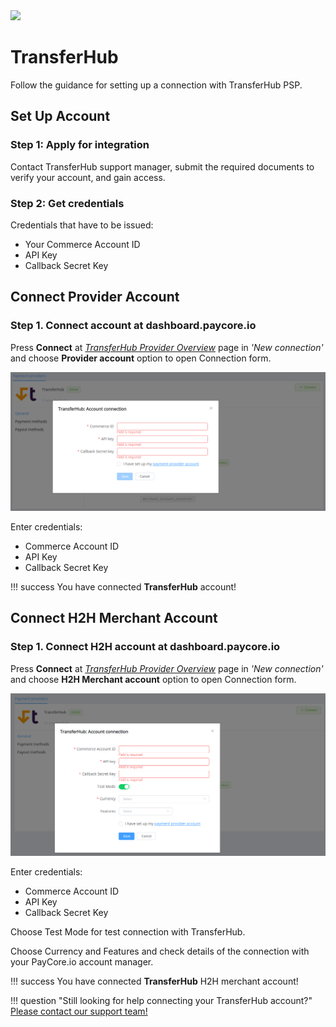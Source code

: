 <img src="https://static.openfintech.io/payment_providers/transferhub/logo.svg?w=400" width="400px" >

# TransferHub

Follow the guidance for setting up a connection with TransferHub PSP.

## Set Up Account

### Step 1: Apply for integration

Contact TransferHub support manager, submit the required documents to verify your account, and gain access.

### Step 2: Get credentials

Credentials that have to be issued:

* Your Commerce Account ID
* API Key
* Callback Secret Key

## Connect Provider Account

### Step 1. Connect account at dashboard.paycore.io

Press **Connect** at [*TransferHub Provider Overview*](https://dashboard.paycore.io/connect-directory/payment-providers/transferhub/general) page in *'New connection'* and choose **Provider account** option to open Connection form.

![Connect](images/provider-account.png)

Enter credentials:

* Commerce Account ID
* API Key
* Callback Secret Key

!!! success
    You have connected **TransferHub** account!

## Connect H2H Merchant Account

### Step 1. Connect H2H account at dashboard.paycore.io

Press **Connect** at [*TransferHub Provider Overview*](https://dashboard.paycore.io/connect-directory/payment-providers/transferhub/general) page in *'New connection'* and choose **H2H Merchant account** option to open Connection form.

![Connect](images/h2h-merchant-account.png)

Enter credentials:

* Commerce Account ID
* API Key
* Callback Secret Key

Choose Test Mode for test connection with TransferHub.

Choose Currency and Features and check details of the connection with your PayCore.io account manager.

!!! success
    You have connected **TransferHub** H2H merchant account!

!!! question "Still looking for help connecting your TransferHub account?"
    [Please contact our support team!](mailto:support@paycore.io)
